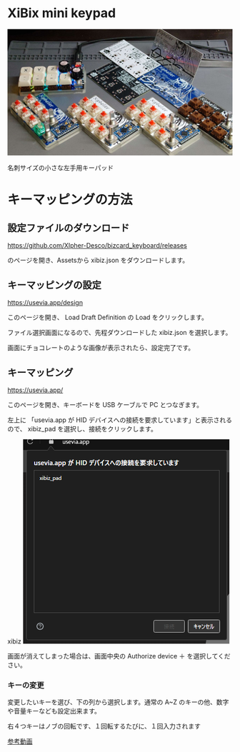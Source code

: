 # XiBix mini keypad
![bizcard_picture](/image/xibiz_pict.jpg)

名刺サイズの小さな左手用キーパッド

# キーマッピングの方法
## 設定ファイルのダウンロード

https://github.com/XIpher-Desco/bizcard_keyboard/releases

のページを開き、Assetsから xibiz.json をダウンロードします。

## キーマッピングの設定
https://usevia.app/design

このページを開き、 Load Draft Definition の Load をクリックします。

ファイル選択画面になるので、先程ダウンロードした xibiz.json を選択します。

画面にチョコレートのような画像が表示されたら、設定完了です。

## キーマッピング
https://usevia.app/

このページを開き、キーボードを USB ケーブルで PC とつなぎます。

左上に 「usevia.app が HID デバイスへの接続を要求しています」と表示されるので、 xibiz_pad を選択し、接続をクリックします。

xibiz ![Via keypad select picture](/image/via_select.png)

画面が消えてしまった場合は、画面中央の Authorize device ＋ を選択してください。

### キーの変更
変更したいキーを選び、下の列から選択します。通常の A~Z のキーの他、数字や音量キーなども設定出来ます。

右４つキーはノブの回転です、１回転するたびに、１回入力されます

[参考動画](https://www.youtube.com/watch?v=Ap_3zZtk4TI&loop=0)